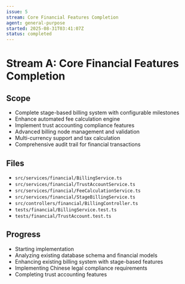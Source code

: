 ```yaml
---
issue: 5
stream: Core Financial Features Completion
agent: general-purpose
started: 2025-08-31T03:41:07Z
status: completed
---
```


# Stream A: Core Financial Features Completion

## Scope
- Complete stage-based billing system with configurable milestones
- Enhance automated fee calculation engine
- Implement trust accounting compliance features
- Advanced billing node management and validation
- Multi-currency support and tax calculation
- Comprehensive audit trail for financial transactions

## Files
- `src/services/financial/BillingService.ts`
- `src/services/financial/TrustAccountService.ts`
- `src/services/financial/FeeCalculationService.ts`
- `src/services/financial/StageBillingService.ts`
- `src/controllers/financial/BillingController.ts`
- `tests/financial/BillingService.test.ts`
- `tests/financial/TrustAccount.test.ts`

## Progress
- Starting implementation
- Analyzing existing database schema and financial models
- Enhancing existing billing system with stage-based features
- Implementing Chinese legal compliance requirements
- Completing trust accounting features
